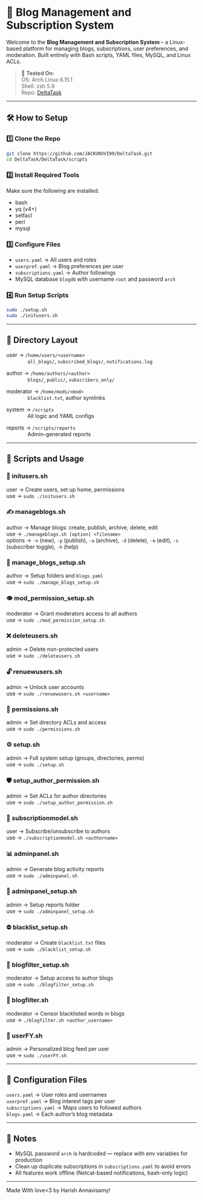 # 🚀 Blog Management and Subscription System

Welcome to the **Blog Management and Subscription System** – a Linux-based platform for managing blogs, subscriptions, user preferences, and moderation. Built entirely with Bash scripts, YAML files, MySQL, and Linux ACLs.

> 🧪 **Tested On:**  
> OS: Arch Linux 6.15.1  
> Shell: zsh 5.9  
> Repo: [DeltaTask](https://github.com/JACKURUVI99/DeltaTask)

---

## 🛠️ How to Setup

### 1️⃣ Clone the Repo

```bash
git clone https://github.com/JACKURUVI99/DeltaTask.git
cd DeltaTask/DeltaTask/scripts
```

### 2️⃣ Install Required Tools

Make sure the following are installed:

- bash  
- yq (v4+)  
- setfacl  
- perl  
- mysql  

### 3️⃣ Configure Files

- `users.yaml` → All users and roles  
- `userpref.yaml` → Blog preferences per user  
- `subscriptions.yaml` → Author followings  
- MySQL database `blogdb` with username `root` and password `arch`

### 4️⃣ Run Setup Scripts

```bash
sudo ./setup.sh
sudo ./initusers.sh
```

---

## 📁 Directory Layout

user → `/home/users/<username>`  
    `all_blogs/`, `subscribed_blogs/`, `notifications.log`

author → `/home/authors/<author>`  
    `blogs/`, `public/`, `subscribers_only/`

moderator → `/home/mods/<mod>`  
    `blacklist.txt`, author symlinks

system → `/scripts`  
    All logic and YAML configs

reports → `/scripts/reports`  
    Admin-generated reports

---

## 📜 Scripts and Usage

### 🔑 initusers.sh

user → Create users, set up home, permissions  
use → `sudo ./initusers.sh`

### ✍️ manageblogs.sh

author → Manage blogs: create, publish, archive, delete, edit  
use → `./manageblogs.sh [option] <filename>`  
options → `-n` (new), `-p` (publish), `-a` (archive), `-d` (delete), `-e` (edit), `-s` (subscriber toggle), `-h` (help)

### 📂 manage_blogs_setup.sh

author → Setup folders and `blogs.yaml`  
use → `sudo ./manage_blogs_setup.sh`

### 👁️ mod_permission_setup.sh

moderator → Grant moderators access to all authors  
use → `sudo ./mod_permission_setup.sh`

### ❌ deleteusers.sh

admin → Delete non-protected users  
use → `sudo ./deleteusers.sh`

### 🔓 renuewusers.sh

admin → Unlock user accounts  
use → `sudo ./renuewusers.sh <username>`

### 🔐 permissions.sh

admin → Set directory ACLs and access  
use → `sudo ./permissions.sh`

### ⚙️ setup.sh

admin → Full system setup (groups, directories, perms)  
use → `sudo ./setup.sh`

### 🛡️ setup_author_permission.sh

admin → Set ACLs for author directories  
use → `sudo ./setup_author_permission.sh`

### 🤝 subscriptionmodel.sh

user → Subscribe/unsubscribe to authors  
use → `./subscriptionmodel.sh <authorname>`

### 📊 adminpanel.sh

admin → Generate blog activity reports  
use → `sudo ./adminpanel.sh`

### 🧱 adminpanel_setup.sh

admin → Setup reports folder  
use → `sudo ./adminpanel_setup.sh`

### ⛔ blacklist_setup.sh

moderator → Create `blacklist.txt` files  
use → `sudo ./blacklist_setup.sh`

### 🪪 blogfilter_setup.sh

moderator → Setup access to author blogs  
use → `sudo ./blogfilter_setup.sh`

### 🧹 blogfilter.sh

moderator → Censor blacklisted words in blogs  
use → `./blogfilter.sh <author_username>`

### 🎯 userFY.sh

admin → Personalized blog feed per user  
use → `sudo ./userFY.sh`

---

## 📘 Configuration Files

`users.yaml` → User roles and usernames  
`userpref.yaml` → Blog interest tags per user  
`subscriptions.yaml` → Maps users to followed authors  
`blogs.yaml` → Each author’s blog metadata

---

## 🔐 Notes

- MySQL password `arch` is hardcoded — replace with env variables for production
- Clean up duplicate subscriptions in `subscriptions.yaml` to avoid errors
- All features work offline (Netcat-based notifications, bash-only logic)

---
Made With love<3 by Harish Annavisamy!
